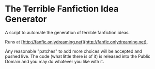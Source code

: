 # The Terrible Fanfiction Idea Generator

A script to automate the generation of terrible fanfiction ideas.

Runs at [http://fanfic.onlydreaming.net](http://fanfic.onlydreaming.net).

Any reasonable "patches" to add more choices will be accepted and pushed live. The code (what little there is of it) is released into the Public Domain and you may do whatever you like with it.
